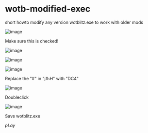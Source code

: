# wotb-modified-exec
short howto modify any version wotblitz.exe to work with older mods

![image](https://user-images.githubusercontent.com/114786690/219922547-28c17434-2f52-4640-aba6-10990f5e19ec.png)

Make sure this is checked!

![image](https://user-images.githubusercontent.com/114786690/219922561-c3d3b11b-64c3-4fd6-bd0c-b3f3a519043c.png)

![image](https://user-images.githubusercontent.com/114786690/219922637-e660cb5e-736a-417f-aa22-f867eb05c9b2.png)

![image](https://user-images.githubusercontent.com/114786690/219922737-909bb24d-a190-4a18-a382-9958e4a505e0.png)

Replace the "#" in "j#‹H" with "DC4"

![image](https://user-images.githubusercontent.com/114786690/219922845-df2efc1e-0471-414c-a9bd-e1457964bbc5.png)

Doubleclick

![image](https://user-images.githubusercontent.com/114786690/219922955-74956643-c7c0-405b-bc86-e1c31f5a7436.png)

Save wotblitz.exe

*pLay*

